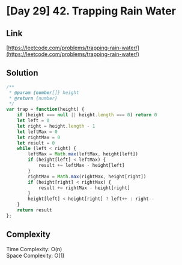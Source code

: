 # [Day 29] 42. Trapping Rain Water

<a name="zVRva"></a>
## Link
[https://leetcode.com/problems/trapping-rain-water/](https://leetcode.com/problems/trapping-rain-water/)
<a name="PerPy"></a>
## Solution
```javascript
/**
 * @param {number[]} height
 * @return {number}
 */
var trap = function(height) {
    if (height === null || height.length === 0) return 0
    let left = 0
    let right = height.length - 1
    let leftMax = 0
    let rightMax = 0
    let result = 0
    while (left < right) {
        leftMax = Math.max(leftMax, height[left])
        if (height[left] < leftMax) {
            result += leftMax - height[left]
        }
        rightMax = Math.max(rightMax, height[right])
        if (height[right] < rightMax) {
            result += rightMax - height[right]
        }
        height[left] < height[right] ? left++ : right--
    }
    return result
};
```
<a name="SQ6Io"></a>
## Complexity
Time Complexity: O(n)<br />Space Complexity: O(1)
